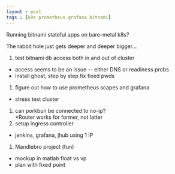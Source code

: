 ```yaml
---
layout : post
tags : [k8s prometheus grafana bitnami]
---
```


Running bitnami stateful apps on bare-metal k8s?  

The rabbit hole just gets deeper and deeper bigger...

1. test bitnami db access both in and out of cluster 
 * access seems to be an issue -- either DNS or readiness probs
 * install ghost, step by step fix fixed pwds
1. figure out how to use prometheus scapes and grafana
 * stress test cluster
1. can porkbun be connected to no-ip?  
 *Router works for former, not latter
1. setup ingress controller 
 * jenkins, grafana, jhub using 1 IP
1. Mandlebro project (fun)
 * mockup in matlab float vs vp
 * plan with fixed point

